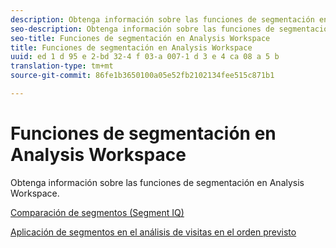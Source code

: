 ```yaml
---
description: Obtenga información sobre las funciones de segmentación en Analysis Workspace.
seo-description: Obtenga información sobre las funciones de segmentación en Analysis Workspace.
seo-title: Funciones de segmentación en Analysis Workspace
title: Funciones de segmentación en Analysis Workspace
uuid: ed 1 d 95 e 2-bd 32-4 f 03-a 007-1 d 3 e 4 ca 08 a 5 b
translation-type: tm+mt
source-git-commit: 86fe1b3650100a05e52fb2102134fee515c871b1

---
```



# Funciones de segmentación en Analysis Workspace

Obtenga información sobre las funciones de segmentación en Analysis Workspace.

[Comparación de segmentos (Segment IQ)](https://marketing.adobe.com/resources/help/en_US/analytics/analysis-workspace/segment-comparison.html)

[Aplicación de segmentos en el análisis de visitas en el orden previsto](https://marketing.adobe.com/resources/help/en_US/analytics/analysis-workspace/compare-segments-fallout.html)
